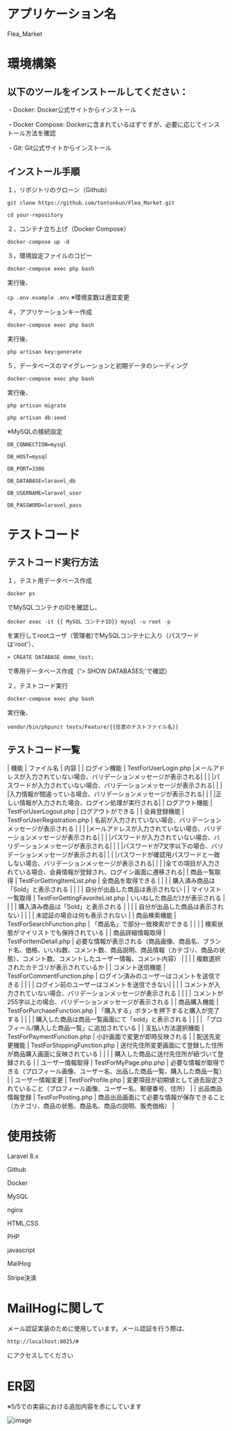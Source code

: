 # アプリケーション名
Flea_Market

# 環境構築

## 以下のツールをインストールしてください：

・Docker: Docker公式サイトからインストール

・Docker Compose: Dockerに含まれているはずですが、必要に応じてインストール方法を確認

・Git: Git公式サイトからインストール

## インストール手順

１，リポジトリのクローン（Github）

```
git clone https://github.com/tontonkun/Flea_Market.git

cd your-repository
```

２，コンテナ立ち上げ（Docker Compose）

`docker-compose up -d`

３，環境設定ファイルのコピー

`docker-compose exec php bash`

実行後、

`cp .env.example .env`
※環境変数は適宜変更

４，アプリケーションキー作成

`docker-compose exec php bash`

実行後、

`php artisan key:generate`

５，データベースのマイグレーションと初期データのシーディング

`docker-compose exec php bash`

実行後、

`php artisan migrate`

`php artisan db:seed`

※MySQLの接続設定

```
DB_CONNECTION=mysql

DB_HOST=mysql

DB_PORT=3306

DB_DATABASE=laravel_db

DB_USERNAME=laravel_user

DB_PASSWORD=laravel_pass
```

# テストコード

## テストコード実行方法

１，テスト用データベース作成

`docker ps`

でMySQLコンテナのIDを確認し、

`docker exec -it {{ MySQL コンテナID}} mysql -u root -p`

を実行してrootユーザ（管理者)でMySQLコンテナに入り（パスワードは'root'）、

`> CREATE DATABASE demo_test;`

で専用データベース作成（'> SHOW DATABASES;'で確認）

２，テストコード実行

`docker-compose exec php bash`

実行後、

`vendor/bin/phpunit tests/Feature/{{任意のテストファイル名}}`

## テストコード一覧

| 機能 | ファイル名 | 内容 |
| ログイン機能 | TestForUserLogin.php |メールアドレスが入力されていない場合、バリデーションメッセージが表示される|
|  |  |パスワードが入力されていない場合、バリデーションメッセージが表示される|
|  |  |入力情報が間違っている場合、バリデーションメッセージが表示される|
|  |  |正しい情報が入力された場合、ログイン処理が実行される|
| ログアウト機能 | TestForUserLogout.php | ログアウトができる |
| 会員登録機能 | TestForUserRegistration.php | 名前が入力されていない場合、バリデーションメッセージが表示される |
|  |  |メールアドレスが入力されていない場合、バリデーションメッセージが表示される|
|  |  |パスワードが入力されていない場合、バリデーションメッセージが表示される|
|  |  |パスワードが7文字以下の場合、バリデーションメッセージが表示される|
|  |  |パスワードが確認用パスワードと一致しない場合、バリデーションメッセージが表示される|
|  |  |全ての項目が入力されている場合、会員情報が登録され、ログイン画面に遷移される|
| 商品一覧取得 | TestForGettingItemList.php | 全商品を取得できる |
|  |  | 購入済み商品は「Sold」と表示される |
|  |  | 自分が出品した商品は表示されない |
| マイリスト一覧取得 | TestForGettingFavoriteList.php | いいねした商品だけが表示される | 
|  |  | 購入済み商品は「Sold」と表示される |
|  |  | 自分が出品した商品は表示されない |
|  |  | 未認証の場合は何も表示されない |
| 商品検索機能 | TestForSearchFunction.php | 「商品名」で部分一致検索ができる | 
|  |  | 検索状態がマイリストでも保持されている |
| 商品詳細情報取得 | TestForItemDetail.php | 必要な情報が表示される（商品画像、商品名、ブランド名、価格、いいね数、コメント数、商品説明、商品情報（カテゴリ、商品の状態）、コメント数、コメントしたユーザー情報、コメント内容） | 
|  |  | 複数選択されたカテゴリが表示されているか |
| コメント送信機能 | TestForCommentFunction.php | ログイン済みのユーザーはコメントを送信できる | 
|  |  | ログイン前のユーザーはコメントを送信できない|
|  |  | コメントが入力されていない場合、バリデーションメッセージが表示される |
|  |  | コメントが255字以上の場合、バリデーションメッセージが表示される |
| 商品購入機能 | TestForPurchaseFunction.php | 「購入する」ボタンを押下すると購入が完了する | 
|  |  | 購入した商品は商品一覧画面にて「sold」と表示される |
|  |  | 「プロフィール/購入した商品一覧」に追加されている |
| 支払い方法選択機能 | TestForPaymentFunction.php | 小計画面で変更が即時反映される | 
| 配送先変更機能 | TestForShippingFunction.php | 送付先住所変更画面にて登録した住所が商品購入画面に反映されている | 
|  |  | 購入した商品に送付先住所が紐づいて登録される |
| ユーザー情報取得 | TestForMyPage.php.php | 必要な情報が取得できる（プロフィール画像、ユーザー名、出品した商品一覧、購入した商品一覧） | 
| ユーザー情報変更 | TestForProfile.php | 変更項目が初期値として過去設定されていること（プロフィール画像、ユーザー名、郵便番号、住所） | 
| 出品商品情報登録 | TestForPosting.php | 商品出品画面にて必要な情報が保存できること（カテゴリ、商品の状態、商品名、商品の説明、販売価格） | 



# 使用技術

Laravel 8.x

Github

Docker

MySQL

nginx

HTML,CSS

PHP

javascript

MailHog

Stripe決済


# MailHogに関して

メール認証実装のために使用しています。メール認証を行う際は、

`http://localhost:8025/#`

にアクセスしてください

# ER図

※5/5での実装における追加内容を赤にしています

![image](https://github.com/user-attachments/assets/69311072-ed1a-4cc6-a54a-6d4fae23349b)







